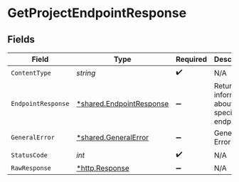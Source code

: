 # GetProjectEndpointResponse


## Fields

| Field                                                               | Type                                                                | Required                                                            | Description                                                         |
| ------------------------------------------------------------------- | ------------------------------------------------------------------- | ------------------------------------------------------------------- | ------------------------------------------------------------------- |
| `ContentType`                                                       | *string*                                                            | :heavy_check_mark:                                                  | N/A                                                                 |
| `EndpointResponse`                                                  | [*shared.EndpointResponse](../../models/shared/endpointresponse.md) | :heavy_minus_sign:                                                  | Returned information about the specified endpoint                   |
| `GeneralError`                                                      | [*shared.GeneralError](../../models/shared/generalerror.md)         | :heavy_minus_sign:                                                  | General Error                                                       |
| `StatusCode`                                                        | *int*                                                               | :heavy_check_mark:                                                  | N/A                                                                 |
| `RawResponse`                                                       | [*http.Response](https://pkg.go.dev/net/http#Response)              | :heavy_minus_sign:                                                  | N/A                                                                 |